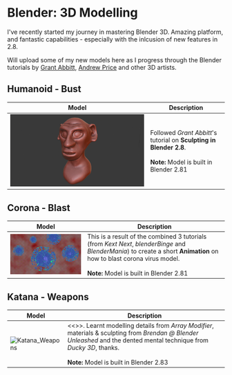 # Blender: 3D Modelling

I've recently started my journey in mastering Blender 3D. Amazing platform, and fantastic capabilities - especially with the inlcusion of new features in 2.8.

Will upload some of my new models here as I progress through the Blender tutorials by [Grant Abbitt](http://gabbitt.co.uk/about-1/index.html), [Andrew Price](https://www.blenderguru.com/about) and other 3D artists.

## Humanoid - Bust
| Model | Description |
| --- | --- |
| ![Humanoid_Bust](/images/Humanoid_Bust.png) | Followed *Grant Abbitt*'s tutorial on **Sculpting in Blender 2.8**. <br><br> **Note:** Model is built in Blender 2.81|

## Corona - Blast
| Model | Description |
| --- | --- |
| ![Corona_Blast](/images/Corona_Blaster.gif) | This is a result of the combined 3 tutorials (from *Kext Next*, *blenderBinge* and *BlenderMania*) to create a short **Animation** on how to blast corona virus model. <br><br> **Note:** Model is built in Blender 2.81|

## Katana - Weapons
| Model | Description |
| --- | --- |
| ![Katana_Weapons](/images/Katana_Weapons.gif) | <<<Work-in-progress>>>. Learnt modelling details from *Array Modifier*, materials & sculpting from *Brendan @ Blender Unleashed* and the dented mental technique from *Ducky 3D*, thanks. <br><br> **Note:** Model is built in Blender 2.83|
